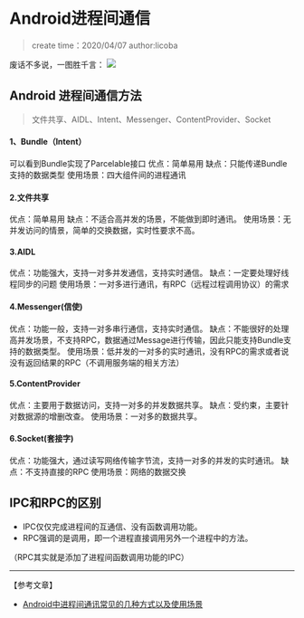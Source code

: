 # Android进程间通信
> create time：2020/04/07
> author:licoba

废话不多说，一图胜千言：
![](https://pic.downk.cc/item/5e8c4a10504f4bcb040a4656.jpg)

## Android 进程间通信方法

> 文件共享、AIDL、Intent、Messenger、ContentProvider、Socket

#### 1、Bundle（Intent）
可以看到Bundle实现了Parcelable接口
优点：简单易用
缺点：只能传递Bundle支持的数据类型
使用场景：四大组件间的进程通讯

#### 2.文件共享
优点：简单易用
缺点：不适合高并发的场景，不能做到即时通讯。
使用场景：无并发访问的情景，简单的交换数据，实时性要求不高。

#### 3.AIDL
优点：功能强大，支持一对多并发通信，支持实时通信。
缺点：一定要处理好线程同步的问题
使用场景：一对多进行通讯，有RPC（远程过程调用协议）的需求

#### 4.Messenger(信使)
优点：功能一般，支持一对多串行通信，支持实时通信。
缺点：不能很好的处理高并发场景，不支持RPC，数据通过Message进行传输，因此只能支持Bundle支持的数据类型。
使用场景：低并发的一对多的实时通讯，没有RPC的需求或者说没有返回结果的RPC（不调用服务端的相关方法）

#### 5.ContentProvider
优点：主要用于数据访问，支持一对多的并发数据共享。
缺点：受约束，主要针对数据源的增删改查。
使用场景：一对多的数据共享。

#### 6.Socket(套接字)
优点：功能强大，通过读写网络传输字节流，支持一对多的并发的实时通讯。
缺点：不支持直接的RPC
使用场景：网络的数据交换


## IPC和RPC的区别
- IPC仅仅完成进程间的互通信、没有函数调用功能。
- RPC强调的是调用，即一个进程直接调用另外一个进程中的方法。

（RPC其实就是添加了进程间函数调用功能的IPC）

---
【参考文章】
- [Android中进程间通讯常见的几种方式以及使用场景](https://blog.csdn.net/qdh186/article/details/78316952)